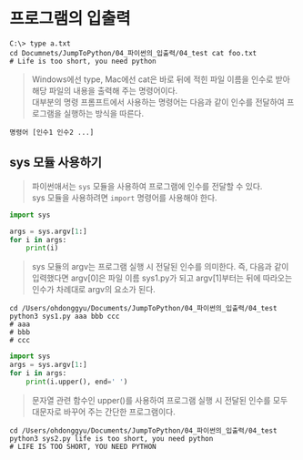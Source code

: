 # 프로그램의 입출력

```
C:\> type a.txt
cd Documnets/JumpToPython/04_파이썬의_입출력/04_test cat foo.txt
# Life is too short, you need python
```

> Windows에선 type, Mac에선 cat은 바로 뒤에 적힌 파일 이름을 인수로 받아 해당 파일의 내용을 출력해 주는 명령어이다. <br>
> 대부분의 명령 프롬프트에서 사용하는 명령어는 다음과 같이 인수를 전달하여 프로그램을 실행하는 방식을 따른다.

`명령어 [인수1 인수2 ...]`

## sys 모듈 사용하기

> 파이썬애서는 `sys` 모듈을 사용하여 프로그램에 인수를 전달할 수 있다. <br>
> sys 모듈을 사용하려면 `import` 명령어를 사용해야 한다.

```python
import sys

args = sys.argv[1:]
for i in args:
    print(i)
```

> sys 모듈의 argv는 프로그램 실행 시 전달된 인수를 의미한다. 즉, 다음과 같이 입력했다면 argv[0]은 파일 이름 sys1.py가 되고 argv[1]부터는 뒤에 따라오는 인수가 차례대로 argv의 요소가 된다.

```
cd /Users/ohdonggyu/Documents/JumpToPython/04_파이썬의_입출력/04_test python3 sys1.py aaa bbb ccc
# aaa
# bbb
# ccc
```

```python
import sys
args = sys.argv[1:]
for i in args:
    print(i.upper(), end=' ')
```

> 문자열 관련 함수인 upper()를 사용하여 프로그램 실행 시 전달된 인수를 모두 대문자로 바꾸어 주는 간단한 프로그램이다.

```
cd /Users/ohdonggyu/Documents/JumpToPython/04_파이썬의_입출력/04_test python3 sys2.py life is too short, you need python
# LIFE IS TOO SHORT, YOU NEED PYTHON
```
